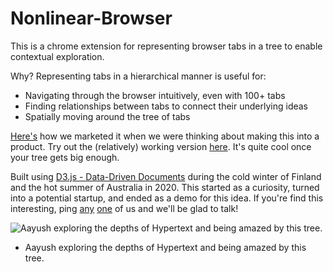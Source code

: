 # Nonlinear-Browser

This is a chrome extension for representing browser tabs in a tree to enable contextual exploration.

Why? Representing tabs in a hierarchical manner is useful for:
- Navigating through the browser intuitively, even with 100+ tabs
- Finding relationships between tabs to connect their underlying ideas
- Spatially moving around the tree of tabs 

[Here's](https://nonlinearbrowser.carrd.co/) how we marketed it when we were thinking about making this into a product.
Try out the (relatively) working version [here](https://chrome.google.com/webstore/detail/nonlinear-browser/jjbpfnijgokebcbepdobkbneconogbkm). It's quite cool once your tree gets big enough.

Built using [D3.js - Data-Driven Documents](https://d3js.org/) during the cold winter of Finland and the hot summer of Australia in 2020. This started as a curiosity, turned into a potential startup, and ended as a demo for this idea. If you're find this interesting, ping [any](twitter.com/aay17ush) [one](https://twitter.com/sparrsh_nagdda) of us and we'll be glad to talk! 

![Aayush exploring the depths of Hypertext and being amazed by this tree.](https://user-images.githubusercontent.com/29465889/124818529-cf795300-df73-11eb-937d-4512daf8e85b.png)
- Aayush exploring the depths of Hypertext and being amazed by this tree.
